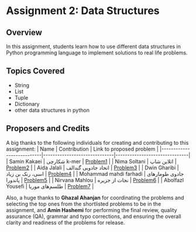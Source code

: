 # Assignment 2: Data Structures

## Overview
In this assignment, students learn how to use different data structures in Python programming language to implement solutions to real life problems.

## Topics Covered
- String
- List
- Tuple
- Dictionary
- other data structures in python

## Proposers and Credits
A big thanks to the following individuals for creating and contributing to this assignment:
| Name                      | Contribution                 | Link to proposed problem      |
|---------------------------|------------------------------|-------------------------------|
| Samin Kakaei              | شکارچی k-mer                 | [Problem1](/1/)               |
| Nima Soltani              | اتلاین شاپ                    | [Problem2](/2/)               |
| Aida Jalali               | اتحاد جادویی گندالف          | [Problem3](/3/)               |
| Dwin Gharibi              | اسی، رنک بن زیاد             | [Problem4](/4/)               |
| Mohammad mahdi farhadi    | جادوی طومارهای پاندورا       | [Problem5](/5/)               |
| Nirvana Mahlou            | نجات از جزیره                | [Problem6](/6/)               |
| Abolfazl Yousefi          | طلسم‌های موریا                | [Problem7](/7/)               |

Also, a huge thanks to **Ghazal Ahanjan** for coordinating the problems and selecting the top ones from the shortlisted problems to be in the assignment, and **Amin Hashemi** for performing the final review, quality assurance (QA), grammar and typo corrections, and ensuring the overall clarity and readiness of the problems for release.
